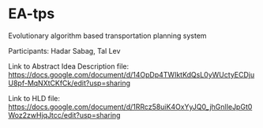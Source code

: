 # EA-tps
Evolutionary algorithm based transportation planning system

Participants: Hadar Sabag, Tal Lev

Link to Abstract Idea Description file: https://docs.google.com/document/d/14OpDp4TWIktKdQsL0yWUctyECDjuU8pf-MqNXtCKfCk/edit?usp=sharing

Link to HLD file: https://docs.google.com/document/d/1RRcz58uiK4OxYyJQ0_jhGnlIeJpGt0Woz2zwHjqJtcc/edit?usp=sharing
